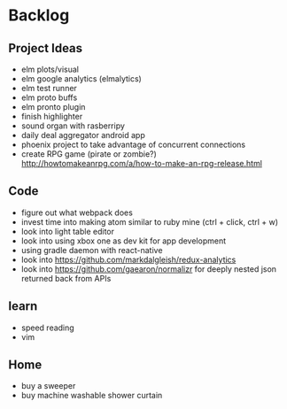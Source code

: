 # Backlog

## Project Ideas

- elm plots/visual
- elm google analytics (elmalytics)
- elm test runner
- elm proto buffs
- elm pronto plugin
- finish highlighter
- sound organ with rasberripy
- daily deal aggregator android app
- phoenix project to take advantage of concurrent connections
- create RPG game (pirate or zombie?) <http://howtomakeanrpg.com/a/how-to-make-an-rpg-release.html>

## Code

- figure out what webpack does
- invest time into making atom similar to ruby mine (ctrl + click, ctrl + w)
- look into light table editor
- look into using xbox one as dev kit for app development
- using gradle daemon with react-native
- look into <https://github.com/markdalgleish/redux-analytics>
- look into <https://github.com/gaearon/normalizr> for deeply nested json returned back from APIs

## learn

- speed reading
- vim

## Home

- buy a sweeper
- buy machine washable shower curtain
